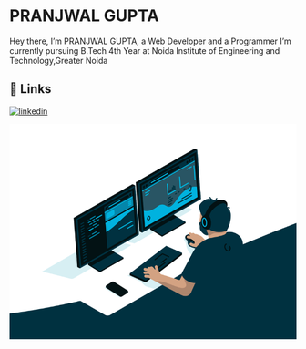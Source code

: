 
# PRANJWAL GUPTA


Hey there, I’m PRANJWAL GUPTA, a Web Developer and a Programmer
I’m currently pursuing B.Tech 4th Year at Noida Institute of Engineering and Technology,Greater Noida

## 🔗 Links
[![linkedin](https://img.shields.io/badge/linkedin-0A66C2?style=for-the-badge&logo=linkedin&logoColor=white)](https://www.linkedin.com/in/pranjwal-8bb250204/)


![App Screenshot](https://github.com/pranjwalg/pranjwalg/blob/main/screenshots/code.gif?raw=true)

